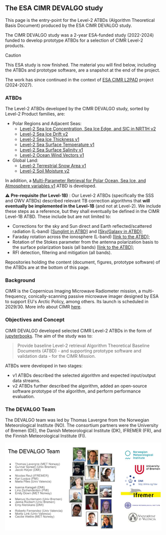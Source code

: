 ## The ESA CIMR DEVALGO study

This page is the entry-point for the Level-2 ATBDs (Algorithm Theoretical Basis Document) produced by the ESA CIMR DEVALGO study.

The CIMR DEVALGO study was a 2-year ESA-funded study (2022-2024) funded to develop prototype ATBDs for a selection of CIMR Level-2 products.

> [!CAUTION]
> This ESA study is now finished. The material you will find below, including the ATBDs and prototype software, are a snapshot at the end of the project.
>
> The work has since continued in the context of [ESA CIMR L2PAD](https://github.com/CIMR-L2PAD/) project (2024-2027).

### ATBDs

The Level-2 ATBDs developed by the CIMR DEVALGO study, sorted by Level-2 Product families, are:
* Polar Regions and Adjacent Seas:
   * [Level-2 Sea Ice Concentration, Sea Ice Edge, and SIC in NRT1H v2](https://cimr-algos.github.io/SeaIceConcentration_ATBD_v2/book/intro.html) 
   * [Level-2 Sea Ice Drift v2](https://cimr-algos.github.io/SeaIceDrift_ATBD_v2/intro.html)
   * [Level-2 Sea Ice Thickness v1](https://cimr-algos.github.io/SeaIceThickness_ATBD/intro.html)
   * [Level-2 Sea Surface Temperature v1](https://cimr-algos.github.io/SeaSurfaceTemperature_ATBD/intro.html) 
   * [Level-2 Sea Surface Salinity v1](https://cimr-algos.github.io/SeaSurfaceSalinity_ATBD/intro.html)
   * [Level-2 Ocean Wind Vectors v1](https://cimr-algos.github.io/OceanWindVectors_ATBD/intro.html)
* Global Land:
   * [Level-2 Terrestrial Snow Area v1](https://cimr-algos.github.io/TerrestrialSnowArea_ATBD/intro.html)
   * [Level-2 Soil Moisture v2](https://cimr-algos.github.io/SoilMoisture_ATBD_v2/intro.html)
     

In addition, a [Multi-Parameter Retrieval for Polar Ocean, Sea Ice, and Atmosphere variables v1](https://cimr-algos.github.io/MultiParameter_ATBD/intro.html) ATBD is developed.

:warning: **Pre-requisite (for Level-1B)** : Our Level-2 ATBDs (specifically the SSS and OWV ATBDs) described relevant TB correction algorithms that **will eventually be implemented in the Level-1B** (and not at Level-2). We include these steps as a reference, but they shall eventually be defined in the CIMR Level-1B ATBD. These include but are not limited to:
* Corrections for the sky and Sun direct and Earth reflected/scattered radiation (L-band) [[Sunglint in ATBD](https://cimr-algos.github.io/SeaSurfaceSalinity_ATBD/baseline_algorithm_definition.html#sea-surface-scattered-solar-sunglint-contributions)] and [[Sky/Galaxy in ATBD](https://cimr-algos.github.io/SeaSurfaceSalinity_ATBD/baseline_algorithm_definition.html#sea-surface-scattered-celestial-sky-radiation-contribution)];
* Faraday rotation across the ionosphere (L-band) [[link to the ATBD](https://cimr-algos.github.io/SeaSurfaceSalinity_ATBD/baseline_algorithm_definition.html#faraday-rotation-angle)];
* Rotation of the Stokes parameter from the antenna polarization basis to the surface polarization basis (all bands) [[link to the ATBD](https://cimr-algos.github.io/SeaSurfaceSalinity_ATBD/baseline_algorithm_definition.html#total-rotation-from-surface-basis-to-antenna-basis)];
* RFI detection, filtering and mitigation (all bands).

Repositories holding the content (document, figures, prototype software) of the ATBDs are at the bottom of this page.

### Background

CIMR is the Copernicus Imaging Microwave Radiometer mission, a multi-frequency, conically-scanning passive microwave imager
designed by ESA to support EU's Arctic Policy, among others. Its launch is scheduled in 2029/30.
More info about CIMR [here](https://www.esa.int/Applications/Observing_the_Earth/Copernicus/CIMR).

### Objectives and Concept

CIMR DEVALGO developed selected CIMR Level-2 ATBDs in the form of [jupyterbooks](https://jupyterbook.org/en/stable/intro.html). The aim of the study was to:

> Provide baseline Level-2 retrieval Algorithm Theoretical Baseline Documents (ATBD)  - and supporting prototype software and validation data - for the CIMR Mission.

ATBDs were developed in two stages:
* v1 ATBDs described the selected algorithm and expected input/output data streams.
* v2 ATBDs further described the algorithm, added an open-source software prototype of the algorithm, and perform performance evaluation.

### The DEVALGO Team

The DEVALGO team was led by Thomas Lavergne from the Norwegian Meteorological Institute (NO). The consortium partners were the University of Bremen (DE),
the Danish Meteorological Institute (DK), IFREMER (FR), and the Finnish Meteorological Institute (FI).

![The CIMR DEVALGO Team](./imgs/devalgo_team.png)


